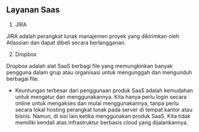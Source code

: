 ## Layanan Saas

1. JIRA

JIRA adalah perangkat lunak manajemen proyek yang dikirimkan oleh Atlassian dan dapat dibeli secara berlangganan.

2. Dropbox

Dropbox adalah alat SaaS berbagi file yang memungkinkan banyak pengguna dalam grup atau organisasi untuk mengunggah dan mengunduh berbagai file.

* Keuntungan terbesar dari penggunaan produk SaaS adalah kemudahan untuk mengatur dan menggunakannya. Kita hanya perlu login secara online untuk mengakses dan mulai menggunakannya, tanpa perlu secara lokal hosting perangkat lunak pada server di tempat kantor atau bisnis. Namun, di sisi lain ketika menggunakan produk SaaS, Kita tidak memiliki kendali atas infrastruktur berbasis cloud yang dijalankannya.